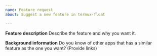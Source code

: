 ```yaml
---
name: Feature request
about: Suggest a new feature in termux-float

---
```


**Feature description**
Describe the feature and why you want it.

**Background information**
Do you know of other apps that has a similar feature as the one you want? (Provide links)
